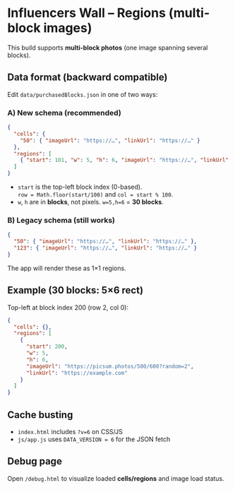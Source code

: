 # Influencers Wall – Regions (multi-block images)

This build supports **multi-block photos** (one image spanning several blocks).

## Data format (backward compatible)
Edit `data/purchasedBlocks.json` in one of two ways:

### A) New schema (recommended)
```json
{
  "cells": {
    "50": { "imageUrl": "https://…", "linkUrl": "https://…" }
  },
  "regions": [
    { "start": 101, "w": 5, "h": 6, "imageUrl": "https://…", "linkUrl": "https://…" }
  ]
}
```
- `start` is the top-left block index (0-based).  
  `row = Math.floor(start/100)` and `col = start % 100`.
- `w`, `h` are in **blocks**, not pixels. `w=5,h=6` = **30 blocks**.

### B) Legacy schema (still works)
```json
{
  "50": { "imageUrl": "https://…", "linkUrl": "https://…" },
  "123": { "imageUrl": "https://…", "linkUrl": "https://…" }
}
```
The app will render these as 1×1 regions.

## Example (30 blocks: 5×6 rect)
Top-left at block index 200 (row 2, col 0):
```json
{
  "cells": {},
  "regions": [
    {
      "start": 200,
      "w": 5,
      "h": 6,
      "imageUrl": "https://picsum.photos/500/600?random=2",
      "linkUrl": "https://example.com"
    }
  ]
}
```

## Cache busting
- `index.html` includes `?v=6` on CSS/JS
- `js/app.js` uses `DATA_VERSION = 6` for the JSON fetch

## Debug page
Open `/debug.html` to visualize loaded **cells/regions** and image load status.
